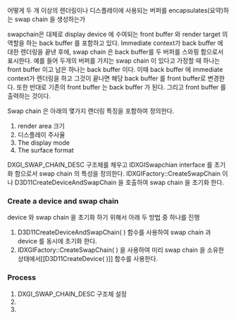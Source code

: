 어떻게 두 개 이상의 렌더링이나 디스플레이에 사용되는 버퍼를 encapsulates(요약)하는 swap chain 을 생성하는가

swapchain은 대체로 display device 에 수여되는 front buffer 와 render target 의 역할을 하는 back buffer 를 포함하고 있다. Immediate context가 back buffer 에 대한 렌더링을 끝낸 후에, swap chain 은 back buffer를 두 버퍼를 스와핑 함으로서 표시한다.
예를 들어 두개의 버퍼를 가지는 swap chain 이 있다고 가정할 때 하나는 front buffer 이고 남은 하나는 back buffer 이다. 이때 back buffer 에 immediate context가 렌더링을 하고 그것이 끝나면 해당 back buffer 를 front buffer로 변경한다. 또한  반대로  기존의 front buffer 는 back buffer 가 된다. 그리고 front buffer 를 출력하는 것이다.

Swap chain 은 아래의 몇가지 랜더링 특징을 포함하여 정의한다.
1. render area 크기
2. 디스플레이 주사율
3. The display mode
4. The surface format

DXGI_SWAP_CHAIN_DESC 구조체를 채우고 IDXGISwapchian interface 를 초기화 함으로서 swap chain  의 특성을 정의한다.  IDXGIFactory::CreateSwapChain 이나 D3D11CreateDeviceAndSwapChain 을 호출하여 swap chain 을 초기화 한다.

### Create a device and swap chain

 device 와 swap chain 을 초기화 하기 위해서 아래 두 방법 중 하나를 진행
  1.  D3D11CreateDeviceAndSwapChain( ) 함수를 사용하여 swap chain 과 device 를 동시에 초기화 한다. 
  2. IDXGIFactory::CreateSwapChain( ) 을 사용하여 미리  swap chain 을 소유한 상태에서[[D3D11CreateDevice( )]] 함수를 사용한다.

### Process

1. DXGI_SWAP_CHAIN_DESC 구조체 설정
2. 
3. 
